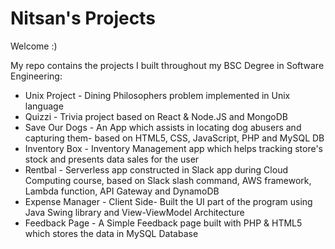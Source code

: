 # Nitsan's Projects

Welcome :)

My repo contains the projects I built throughout my BSC Degree in Software Engineering:

* Unix Project - Dining Philosophers problem implemented in Unix language
* Quizzi - Trivia project based on React & Node.JS and MongoDB
* Save Our Dogs - An App which assists in locating dog abusers and capturing them- based on HTML5, CSS, JavaScript, PHP and MySQL DB
* Inventory Box - Inventory Management app which helps tracking store's stock and presents data sales for the user
* Rentbal - Serverless app constructed in Slack app during Cloud Computing course, based on Slack slash command, AWS framework, Lambda function, API Gateway and DynamoDB
* Expense Manager - Client Side- Built the UI part of the program using Java Swing library and View-ViewModel Architecture
* Feedback Page - A Simple Feedback page built with PHP & HTML5 which stores the data in MySQL Database

